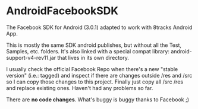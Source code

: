 AndroidFacebookSDK
==================

The Facebook SDK for Android (3.0.1) adapted to work with 8tracks Android App.

This is mostly the same SDK android publishes, but without all the Test, Samples, etc. folders.
It's also linked with a special compat library: android-support-v4-rev11.jar that lives in its own directory.

I usually check the official Facebook Repo when there's a new "stable version" (i.e.: tagged) and inspect if there are changes outside /res and /src so I can copy those changes to this project. 
Finally just copy all /src /res and replace existing ones. Haven't had any problems so far. 
 
There are **no code changes**. What's buggy is buggy thanks to Facebook ;)